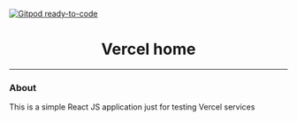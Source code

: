 [![Gitpod ready-to-code](https://img.shields.io/badge/Gitpod-ready--to--code-blue?logo=gitpod)](https://gitpod.io/#https://github.com/david-fernando/vercel-home)

<h1 align="center">Vercel home</h1>

---


### About
This is a simple React JS application just for testing Vercel services
